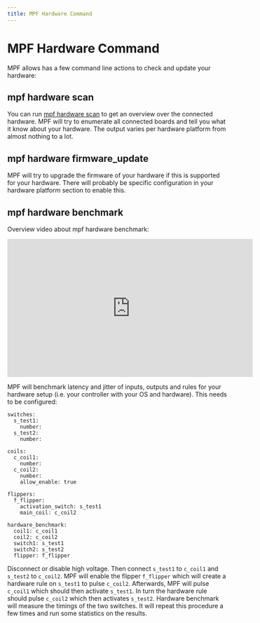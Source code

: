 ```yaml
---
title: MPF Hardware Command
---
```


# MPF Hardware Command


MPF allows has a few command line actions to check and update your
hardware:

## mpf hardware scan

You can run [mpf hardware scan](#) to get an overview over the
connected hardware. MPF will try to enumerate all connected boards and
tell you what it know about your hardware. The output varies per
hardware platform from almost nothing to a lot.

## mpf hardware firmware_update

MPF will try to upgrade the firmware of your hardware if this is
supported for your hardware. There will probably be specific
configuration in your hardware platform section to enable this.

## mpf hardware benchmark

Overview video about mpf hardware benchmark:

<div class="video-wrapper">
<iframe width="560" height="315" src="https://www.youtube.com/embed/uRT--368J6A" title="YouTube video player" frameborder="0" allow="accelerometer; autoplay; clipboard-write; encrypted-media; gyroscope; picture-in-picture" allowfullscreen></iframe>
</div>

MPF will benchmark latency and jitter of inputs, outputs and rules for
your hardware setup (i.e. your controller with your OS and hardware).
This needs to be configured:

``` mpf-config
switches:
  s_test1:
    number:
  s_test2:
    number:

coils:
  c_coil1:
    number:
  c_coil2:
    number:
    allow_enable: true

flippers:
  f_flipper:
    activation_switch: s_test1
    main_coil: c_coil2

hardware_benchmark:
  coil1: c_coil1
  coil2: c_coil2
  switch1: s_test1
  switch2: s_test2
  flipper: f_flipper
```

Disconnect or disable high voltage. Then connect `s_test1`
to `c_coil1` and `s_test2` to
`c_coil2`. MPF will enable the flipper
`f_flipper` which will create a hardware rule on
`s_test1` to pulse `c_coil2`. Afterwards, MPF
will pulse `c_coil1` which should then activate
`s_test1`. In turn the hardware rule should pulse
`c_coil2` which then activates `s_test2`.
Hardware benchmark will measure the timings of the two switches. It will
repeat this procedure a few times and run some statistics on the
results.
